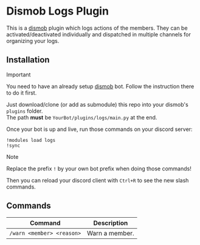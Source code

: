 # Dismob Logs Plugin

This is a [dismob](https://github.com/dismob/dismob) plugin which logs actions of the members.
They can be activated/deactivated individually and dispatched in multiple channels for organizing your logs.

## Installation

> [!IMPORTANT]
> You need to have an already setup [dismob](https://github.com/dismob/dismob) bot. Follow the instruction there to do it first.

Just download/clone (or add as submodule) this repo into your dismob's `plugins` folder.  
The path **must** be `YourBot/plugins/logs/main.py` at the end.

Once your bot is up and live, run those commands on your discord server:

```
!modules load logs
!sync
```

> [!NOTE]
> Replace the prefix `!` by your own bot prefix when doing those commands!

Then you can reload your discord client with `Ctrl+R` to see the new slash commands.

## Commands

Command | Description
--- | ---
`/warn <member> <reason>` | Warn a member.
